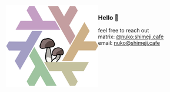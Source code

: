 <img align="left" src="./pridemushienix.png" width="250"/>

### Hello 👋
feel free to reach out <br>
matrix: [@nuko:shimeji.cafe](https://matrix.to/#/@nuko:shimeji.cafe) <br>
email: nuko@shimeji.cafe <br>
